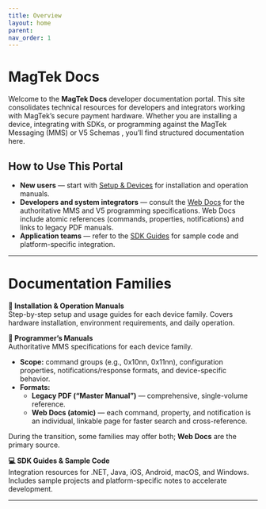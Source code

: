 ```yaml
---
title: Overview
layout: home
parent: 
nav_order: 1
---
```

# MagTek Docs

Welcome to the **MagTek Docs** developer documentation portal. This site consolidates technical resources for developers and integrators working with MagTek’s secure payment hardware. Whether you are installing a device, integrating with SDKs, or programming against the MagTek Messaging (MMS) or V5 Schemas , you’ll find structured documentation here.

## How to Use This Portal

- **New users** — start with [Setup & Devices](/setup/) for installation and operation manuals.
- **Developers and system integrators** — consult the [Web Docs](/web-docs/) for the authoritative MMS and V5 programming specifications. Web Docs include atomic references (commands, properties, notifications) and links to legacy PDF manuals.
- **Application teams** — refer to the [SDK Guides](/sdks/) for sample code and platform-specific integration.

---
# Documentation Families

**🔧 Installation & Operation Manuals**  
Step-by-step setup and usage guides for each device family. Covers hardware installation, environment requirements, and daily operation.

**📘 Programmer’s Manuals**  
Authoritative MMS specifications for each device family.

- **Scope:** command groups (e.g., 0x10nn, 0x11nn), configuration properties, notifications/response formats, and device-specific behavior.
- **Formats:**
  - **Legacy PDF (“Master Manual”)** — comprehensive, single-volume reference.
  - **Web Docs (atomic)** — each command, property, and notification is an individual, linkable page for faster search and cross-reference.

During the transition, some families may offer both; **Web Docs** are the primary source.

**💻 SDK Guides & Sample Code**  
Integration resources for .NET, Java, iOS, Android, macOS, and Windows. Includes sample projects and platform-specific notes to accelerate development.

---




